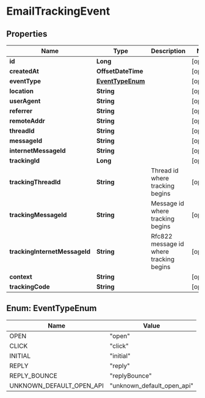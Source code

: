 

# EmailTrackingEvent


## Properties

| Name | Type | Description | Notes |
|------------ | ------------- | ------------- | -------------|
|**id** | **Long** |  |  [optional] |
|**createdAt** | **OffsetDateTime** |  |  [optional] |
|**eventType** | [**EventTypeEnum**](#EventTypeEnum) |  |  [optional] |
|**location** | **String** |  |  [optional] |
|**userAgent** | **String** |  |  [optional] |
|**referrer** | **String** |  |  [optional] |
|**remoteAddr** | **String** |  |  [optional] |
|**threadId** | **String** |  |  [optional] |
|**messageId** | **String** |  |  [optional] |
|**internetMessageId** | **String** |  |  [optional] |
|**trackingId** | **Long** |  |  [optional] |
|**trackingThreadId** | **String** | Thread id where tracking begins |  [optional] |
|**trackingMessageId** | **String** | Message id where tracking begins |  [optional] |
|**trackingInternetMessageId** | **String** | Rfc822 message id where tracking begins |  [optional] |
|**context** | **String** |  |  [optional] |
|**trackingCode** | **String** |  |  [optional] |



## Enum: EventTypeEnum

| Name | Value |
|---- | -----|
| OPEN | &quot;open&quot; |
| CLICK | &quot;click&quot; |
| INITIAL | &quot;initial&quot; |
| REPLY | &quot;reply&quot; |
| REPLY_BOUNCE | &quot;replyBounce&quot; |
| UNKNOWN_DEFAULT_OPEN_API | &quot;unknown_default_open_api&quot; |



